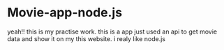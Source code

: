 # Movie-app-node.js
yeah!! this is my practise work. this is a app just used an api to get movie data and show it on my this website.
i realy like node.js

